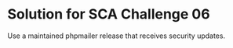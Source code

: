 # Solution for SCA Challenge 06

Use a maintained phpmailer release that receives security updates.
